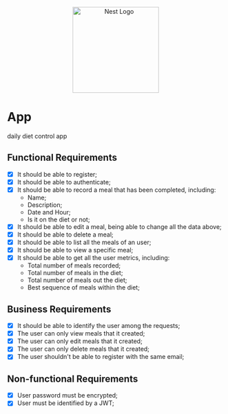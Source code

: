 <p align="center">
  <a href="http://nestjs.com/" target="blank"><img src="https://nestjs.com/img/logo-small.svg" width="200" alt="Nest Logo" /></a>
</p>

[circleci-image]: https://img.shields.io/circleci/build/github/nestjs/nest/master?token=abc123def456
[circleci-url]: https://circleci.com/gh/nestjs/nest

# App

daily diet control app

## Functional Requirements
- [x] It should be able to register;
- [x] It should be able to authenticate;
- [x] It should be able to record a meal that has been completed, including:
  - Name;
  - Description;
  - Date and Hour;
  - Is it on the diet or not;
- [x] It should be able to edit a meal, being able to change all the data above;
- [x] It should be able to delete a meal;
- [x] It should be able to list all the meals of an user;
- [x] It should be able to view a specific meal;
- [x] It should be able to get all the user metrics, including:
  - Total number of meals recorded;
  - Total number of meals in the diet;
  - Total number of meals out the diet;
  - Best sequence of meals within the diet;

## Business Requirements
- [x] It should be able to identify the user among the requests;
- [x] The user can only view meals that it created;
- [x] The user can only edit meals that it created;
- [x] The user can only delete meals that it created;
- [x] The user shouldn't be able to register with the same email;

## Non-functional Requirements
- [x] User password must be encrypted;
- [x] User must be identified by a JWT;
